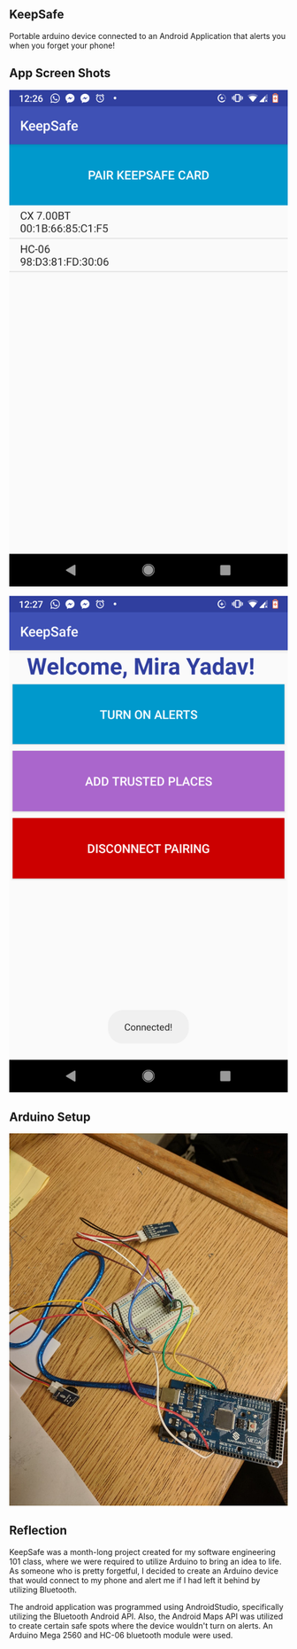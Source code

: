 ## KeepSafe

Portable arduino device connected to an Android Application that alerts you when you forget your phone!

## App Screen Shots
![](Images/Connect.png)

![](Images/Dashboard.png)

## Arduino Setup
![](Images/ArduinoSetup.jpg)


## Reflection

KeepSafe was a month-long project created for my software engineering 101 class, where we were required to utilize Arduino to bring an idea to life. As someone who is pretty forgetful, I decided to create an Arduino device that would connect to my phone and alert me if I had left it behind by utilizing Bluetooth. 

The android application was programmed using AndroidStudio, specifically utilizing the Bluetooth Android API. Also, the Android Maps API was utilized to create certain safe spots where the device wouldn't turn on alerts. An Arduino Mega 2560 and HC-06 bluetooth module were used.
